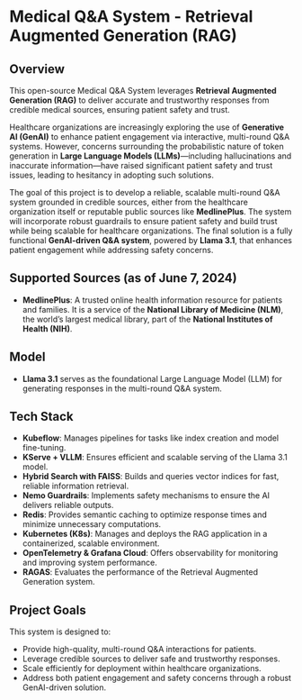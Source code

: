 # Medical Q&A System - Retrieval Augmented Generation (RAG)

## Overview

This open-source Medical Q&A System leverages **Retrieval Augmented Generation (RAG)** to deliver accurate and trustworthy responses from credible medical sources, ensuring patient safety and trust.

Healthcare organizations are increasingly exploring the use of **Generative AI (GenAI)** to enhance patient engagement via interactive, multi-round Q&A systems. However, concerns surrounding the probabilistic nature of token generation in **Large Language Models (LLMs)**—including hallucinations and inaccurate information—have raised significant patient safety and trust issues, leading to hesitancy in adopting such solutions.

The goal of this project is to develop a reliable, scalable multi-round Q&A system grounded in credible sources, either from the healthcare organization itself or reputable public sources like **MedlinePlus**. The system will incorporate robust guardrails to ensure patient safety and build trust while being scalable for healthcare organizations. The final solution is a fully functional **GenAI-driven Q&A system**, powered by **Llama 3.1**, that enhances patient engagement while addressing safety concerns.

## Supported Sources (as of June 7, 2024)

- **MedlinePlus**: A trusted online health information resource for patients and families. It is a service of the **National Library of Medicine (NLM)**, the world’s largest medical library, part of the **National Institutes of Health (NIH)**.

## Model

- **Llama 3.1** serves as the foundational Large Language Model (LLM) for generating responses in the multi-round Q&A system.

## Tech Stack

- **Kubeflow**: Manages pipelines for tasks like index creation and model fine-tuning.
- **KServe + VLLM**: Ensures efficient and scalable serving of the Llama 3.1 model.
- **Hybrid Search with FAISS**: Builds and queries vector indices for fast, reliable information retrieval.
- **Nemo Guardrails**: Implements safety mechanisms to ensure the AI delivers reliable outputs.
- **Redis**: Provides semantic caching to optimize response times and minimize unnecessary computations.
- **Kubernetes (K8s)**: Manages and deploys the RAG application in a containerized, scalable environment.
- **OpenTelemetry & Grafana Cloud**: Offers observability for monitoring and improving system performance.
- **RAGAS**: Evaluates the performance of the Retrieval Augmented Generation system.

## Project Goals

This system is designed to:

- Provide high-quality, multi-round Q&A interactions for patients.
- Leverage credible sources to deliver safe and trustworthy responses.
- Scale efficiently for deployment within healthcare organizations.
- Address both patient engagement and safety concerns through a robust GenAI-driven solution.
